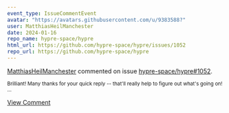 ```yaml
---
event_type: IssueCommentEvent
avatar: "https://avatars.githubusercontent.com/u/9383588?"
user: MatthiasHeilManchester
date: 2024-01-16
repo_name: hypre-space/hypre
html_url: https://github.com/hypre-space/hypre/issues/1052
repo_url: https://github.com/hypre-space/hypre
---
```


<a href='https://github.com/MatthiasHeilManchester' target='_blank'>MatthiasHeilManchester</a> commented on issue <a href='https://github.com/hypre-space/hypre/issues/1052' target='_blank'>hypre-space/hypre#1052</a>.

<small>Brilliant! Many thanks for your quick reply -- that'll really help to figure out what's going on!...</small>

<a href='https://github.com/hypre-space/hypre/issues/1052' target='_blank'>View Comment</a>